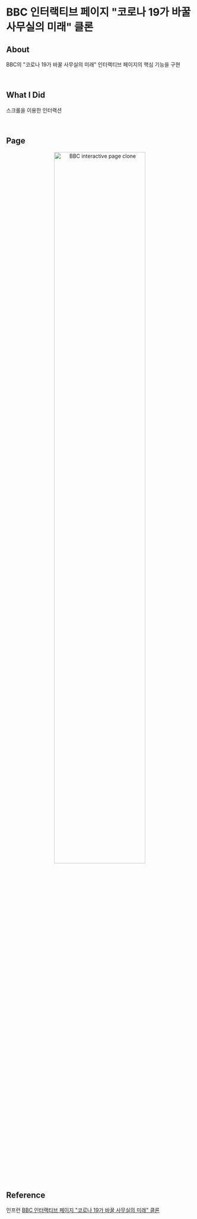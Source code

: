 # BBC 인터랙티브 페이지 "코로나 19가 바꿀 사무실의 미래" 클론

## About

BBC의 "코로나 19가 바꿀 사무실의 미래" 인터랙티브 페이지의 핵심 기능을 구현

<br>

## What I Did

스크롤을 이용한 인터랙션

<br>

## Page

<p align="center">
    <img src="https://user-images.githubusercontent.com/22341362/135807543-d33f4c87-e4d8-42ed-b45d-b28184b6ef0a.gif" alt="BBC interactive page clone" width="70%" />
</p>

<br>

## Reference

인프런 [BBC 인터랙티브 페이지 "코로나 19가 바꿀 사무실의 미래" 클론][reference]

[reference]: https://www.inflearn.com/course/bbc-%EC%9D%B8%ED%84%B0%EB%9E%99%ED%8B%B0%EB%B8%8C%EC%9B%B9-%ED%81%B4%EB%A1%A0#
